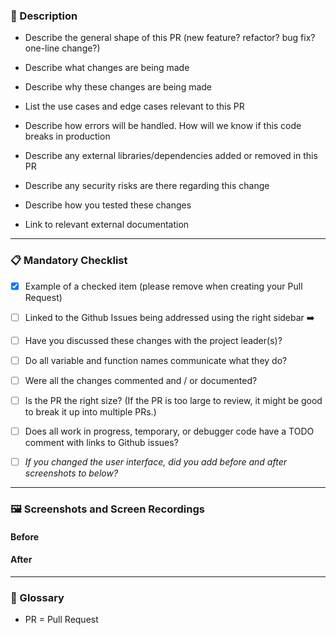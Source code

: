 ### :scroll: Description

-   Describe the general shape of this PR (new feature? refactor? bug fix? one-line change?)
<!--- Add your answer here -->

-   Describe what changes are being made
<!--- Add your answer here -->

-   Describe why these changes are being made
<!--- Add your answer here -->

-   List the use cases and edge cases relevant to this PR
<!--- Add your answer here -->

-   Describe how errors will be handled. How will we know if this code breaks in production
<!--- Add your answer here -->

-   Describe any external libraries/dependencies added or removed in this PR
<!--- Add your answer here -->

-   Describe any security risks are there regarding this change
<!--- Add your answer here -->

-   Describe how you tested these changes
<!--- Add your answer here -->

-   Link to relevant external documentation
    <!--- Add your answer here -->
    <!--- Example: API docs, architecture diagrams, MDN docs -->

---

### :clipboard: Mandatory Checklist

-   [x] Example of a checked item (please remove when creating your Pull Request)

-   [ ] Linked to the Github Issues being addressed using the right sidebar :arrow_right:
-   [ ] Have you discussed these changes with the project leader(s)?
-   [ ] Do all variable and function names communicate what they do?
-   [ ] Were all the changes commented and / or documented?
-   [ ] Is the PR the right size? (If the PR is too large to review, it might be good to break it up into multiple PRs.)
-   [ ] Does all work in progress, temporary, or debugger code have a TODO comment with links to Github issues?
-   [ ] _If you changed the user interface, did you add before and after screenshots to below?_

---

### :framed_picture: Screenshots and Screen Recordings

#### Before

<!--- Add before screenshots here -->

#### After

<!--- Add after screenshots here -->

---

### :blue_book: Glossary

-   PR = Pull Request
